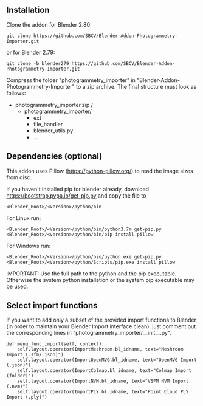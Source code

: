 ## Installation
Clone the addon for Blender 2.80:
```
git clone https://github.com/SBCV/Blender-Addon-Photogrammetry-Importer.git
```
or for Blender 2.79:
```
git clone -b blender279 https://github.com/SBCV/Blender-Addon-Photogrammetry-Importer.git
```
Compress the folder "photogrammetry_importer" in "Blender-Addon-Photogrammetry-Importer" to a zip archive. 
The final structure must look as follows:
- photogrammetry_importer.zip /  
	- photogrammetry_importer/
		- ext  
		- file_handler  
		- blender_utils.py
		- ...  


## Dependencies (optional)
This addon uses Pillow (https://python-pillow.org/) to read the image sizes from disc. 

If you haven't installed pip for blender already, download https://bootstrap.pypa.io/get-pip.py and copy the file to 
```
<Blender_Root>/<Version>/python/bin
```

For Linux run:
```
<Blender_Root>/<Version>/python/bin/python3.7m get-pip.py
<Blender_Root>/<Version>/python/bin/pip install pillow
```
For Windows run:
```
<Blender_Root>/<Version>/python/bin/python.exe get-pip.py
<Blender_Root>/<Version>/python/Scripts/pip.exe install pillow
```

IMPORTANT: Use the full path to the python and the pip executable. Otherwise the system python installation or the system pip executable may be used.

## Select import functions 
If you want to add only a subset of the provided import functions to Blender (in order to maintain your Blender Import interface clean), just comment out the corresponding lines in "photogrammetry_importer/\_\_init\_\_.py".  
```
def menu_func_import(self, context):
    self.layout.operator(ImportMeshroom.bl_idname, text="Meshroom Import (.sfm/.json)")
    self.layout.operator(ImportOpenMVG.bl_idname, text="OpenMVG Import (.json)")
    self.layout.operator(ImportColmap.bl_idname, text="Colmap Import (folder)")
    self.layout.operator(ImportNVM.bl_idname, text="VSFM NVM Import (.nvm)")
    self.layout.operator(ImportPLY.bl_idname, text="Point Cloud PLY Import (.ply)")
```
